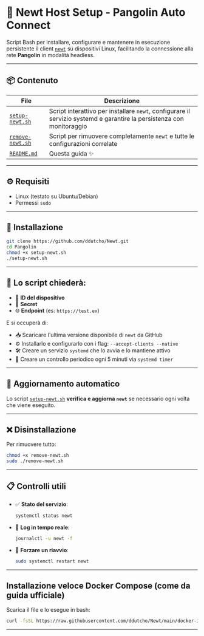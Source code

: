 # 🐧 Newt Host Setup - Pangolin Auto Connect

Script Bash per installare, configurare e mantenere in esecuzione persistente il client [`newt`](https://github.com/fosrl/newt) su dispositivi Linux, facilitando la connessione alla rete **Pangolin** in modalità headless.

---

## 📦 Contenuto

| File                | Descrizione                                                                 |
|---------------------|-----------------------------------------------------------------------------|
| [`setup-newt.sh`](./setup-newt.sh)   | Script interattivo per installare `newt`, configurare il servizio systemd e garantire la persistenza con monitoraggio |
| [`remove-newt.sh`](./remove-newt.sh) | Script per rimuovere completamente `newt` e tutte le configurazioni correlate |
| [`README.md`](./README.md)           | Questa guida ✨ |

---

## ⚙️ Requisiti

- Linux (testato su Ubuntu/Debian)
- Permessi `sudo`

---

## 🚀 Installazione

```bash
git clone https://github.com/ddutcho/Newt.git
cd Pangolin
chmod +x setup-newt.sh
./setup-newt.sh
```

---

## 🧠 Lo script chiederà:

- 🔐 **ID del dispositivo**
- 🔐 **Secret**
- 🌐 **Endpoint** (es: `https://test.ex`)

E si occuperà di:

- 📥 Scaricare l'ultima versione disponibile di `newt` da GitHub
- ⚙️ Installarlo e configurarlo con i flag: `--accept-clients --native`
- 🛠 Creare un servizio `systemd` che lo avvia e lo mantiene attivo
- 🔄 Creare un controllo periodico ogni 5 minuti via `systemd timer`

---

## 🔄 Aggiornamento automatico

Lo script [`setup-newt.sh`](./setup-newt.sh) **verifica e aggiorna `newt`** se necessario ogni volta che viene eseguito.

---

## ❌ Disinstallazione

Per rimuovere tutto:

```bash
chmod +x remove-newt.sh
sudo ./remove-newt.sh
```

---

## 📋 Controlli utili

- ✅ **Stato del servizio**:
  ```bash
  systemctl status newt
  ```

- 📝 **Log in tempo reale**:
  ```bash
  journalctl -u newt -f
  ```

- 🔁 **Forzare un riavvio**:
  ```bash
  sudo systemctl restart newt
  ```

---

## Installazione veloce Docker Compose (come da guida ufficiale)

Scarica il file e lo esegue in bash:


```bash
curl -fsSL https://raw.githubusercontent.com/ddutcho/Newt/main/docker-install.sh | bash
```

---
